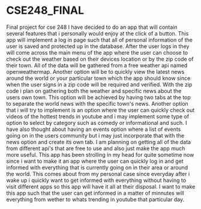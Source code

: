 # CSE248_FINAL
Final project for cse 248
I have decided to do an app that will contain several features that i personally would enjoy at the
click of a button. This app will implement a log in page such that all of personal information of the user is saved
and protected up in the database. After the user logs in they will come across the main menu of the app where the user can choose to check out the weather based on their devices location or by the zip code of their town. All of the data will be gathered from a free weather api named openweathermap. Another option will be to quickly view the latest news around the world or your particular town which the app should know since when the user signs in a zip code will be required and verified. With the zip code i plan on gathering both the weather and specific news about the users own town. This option will be achieved by having two tabs at the top to separate the world news with the specific town's news. Another option that i will try to implement is an option where the user can quickly check out videos of the hottest trends in youtube and i may implement some type of option to select by category such as comedy or informational and such. I have also thought about having an events option where a list of events going on in the users community but i may just incorporate that with the news option and create its own tab. I am planning on getting all of the data from different api's that are free to use and also just make the app much more useful. This app has been strolling in my head for quite sometime now since i want to make it an app where the user can quickly log in and get informed with everything that is currently going on in their area or around the world. This comes about from my personal case since everyday after i wake up i quickly want to get informed with everything without having to visit different apps so this app will have it all at their disposal. I want to make this app such that the user can get informed in a matter of minnutes will everything from wether to whats trending in youtube that particular day. 

